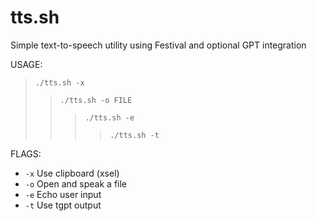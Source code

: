 # tts.sh
Simple text-to-speech utility using Festival and optional GPT integration

USAGE:
>`./tts.sh -x`
>>`./tts.sh -o FILE`
>>> `./tts.sh -e`
>>>> `./tts.sh -t`

FLAGS:
-  `-x`    Use clipboard (xsel)
-  `-o`    Open and speak a file
-  `-e`    Echo user input
-  `-t`    Use tgpt output

